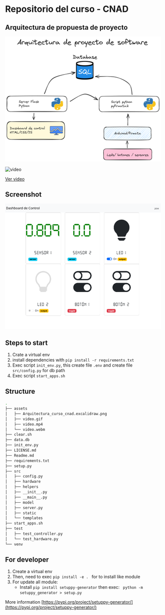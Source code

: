 # Repositorio del curso - CNAD

## Arquitectura de propuesta de proyecto 
![arq](assets/Arquitectura_curso_cnad.excalidraw.png)

![video](./assets/video.gif)

[Ver video](https://raw.githubusercontent.com/jalmx/curso_cnad/master/assets/video.mp4)

## Screenshot

![](./assets/dashboard.png)


## Steps to start

1. Crate a virtual env
2. install dependencies with `pip install -r requirements.txt`
3. Exec script `init_env.py`, this create file `.env` and create file `src/config.py` for db path
4. Exec script `start_apps.sh`

## Structure

```bash
.
├── assets
│   ├── Arquitectura_curso_cnad.excalidraw.png
│   ├── video.gif
│   ├── video.mp4
│   └── video.webm
├── clear.sh
├── data.db
├── init_env.py
├── LICENSE.md
├── Readme.md
├── requirements.txt
├── setup.py
├── src
│   ├── config.py
│   ├── hardware
│   ├── helpers
│   ├── __init__.py
│   ├── __main__.py
│   ├── model
│   ├── server.py
│   ├── static
│   └── templates
├── start_apps.sh
├── test
│   ├── test_controller.py
│   └── test_hardware.py
└── venv
```

## For developer

1. Create a virtual env
2. Then, need to exec `pip install -e . ` for to install like module
3. For update all module:
    - Install `pip install setuppy-generator` then exec: ` python -m setuppy_generator > setup.py`

More information [https://pypi.org/project/setuppy-generator/](https://pypi.org/project/setuppy-generator/)